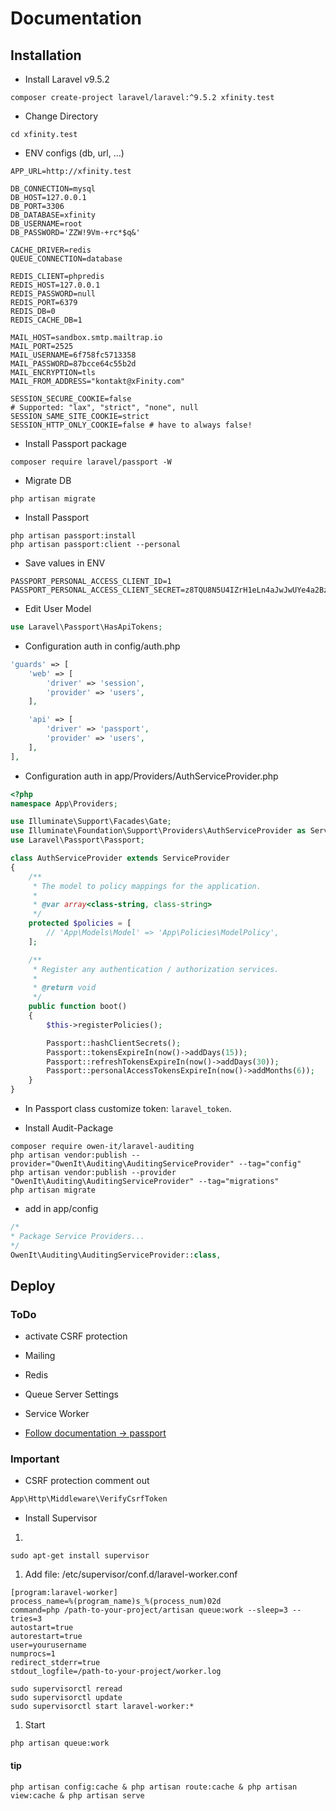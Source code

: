 # Documentation

## Installation

- Install Laravel v9.5.2

```shell
composer create-project laravel/laravel:^9.5.2 xfinity.test
```

- Change Directory

```shell
cd xfinity.test
```

- ENV configs (db, url, ...)

```shell
APP_URL=http://xfinity.test

DB_CONNECTION=mysql
DB_HOST=127.0.0.1
DB_PORT=3306
DB_DATABASE=xfinity
DB_USERNAME=root
DB_PASSWORD='ZZW!9Vm-+rc*$q&'

CACHE_DRIVER=redis
QUEUE_CONNECTION=database

REDIS_CLIENT=phpredis
REDIS_HOST=127.0.0.1
REDIS_PASSWORD=null
REDIS_PORT=6379
REDIS_DB=0
REDIS_CACHE_DB=1

MAIL_HOST=sandbox.smtp.mailtrap.io
MAIL_PORT=2525
MAIL_USERNAME=6f758fc5713358
MAIL_PASSWORD=87bcce64c55b2d
MAIL_ENCRYPTION=tls
MAIL_FROM_ADDRESS="kontakt@xFinity.com"

SESSION_SECURE_COOKIE=false
# Supported: "lax", "strict", "none", null
SESSION_SAME_SITE_COOKIE=strict
SESSION_HTTP_ONLY_COOKIE=false # have to always false!
```

- Install Passport package

```shell
composer require laravel/passport -W
```

- Migrate DB

```shell
php artisan migrate
```

- Install Passport
````shell
php artisan passport:install
php artisan passport:client --personal
````

- Save values in ENV

```shell
PASSPORT_PERSONAL_ACCESS_CLIENT_ID=1
PASSPORT_PERSONAL_ACCESS_CLIENT_SECRET=z8TQU8N5U4IZrH1eLn4aJwJwUYe4a2BzWVF7QPYv
```

- Edit User Model

```php
use Laravel\Passport\HasApiTokens;
```

- Configuration auth in config/auth.php

```php
'guards' => [
    'web' => [
        'driver' => 'session',
        'provider' => 'users',
    ],

    'api' => [
        'driver' => 'passport',
        'provider' => 'users',
    ],
],
```

- Configuration auth in app/Providers/AuthServiceProvider.php

```php
<?php
namespace App\Providers;

use Illuminate\Support\Facades\Gate;
use Illuminate\Foundation\Support\Providers\AuthServiceProvider as ServiceProvider;
use Laravel\Passport\Passport;

class AuthServiceProvider extends ServiceProvider
{
    /**
     * The model to policy mappings for the application.
     *
     * @var array<class-string, class-string>
     */
    protected $policies = [
        // 'App\Models\Model' => 'App\Policies\ModelPolicy',
    ];

    /**
     * Register any authentication / authorization services.
     *
     * @return void
     */
    public function boot()
    {
        $this->registerPolicies();

        Passport::hashClientSecrets();
        Passport::tokensExpireIn(now()->addDays(15));
        Passport::refreshTokensExpireIn(now()->addDays(30));
        Passport::personalAccessTokensExpireIn(now()->addMonths(6));
    }
}

```

- In Passport class customize token: `laravel_token`.

- Install Audit-Package
```shell
composer require owen-it/laravel-auditing
php artisan vendor:publish --provider="OwenIt\Auditing\AuditingServiceProvider" --tag="config"
php artisan vendor:publish --provider "OwenIt\Auditing\AuditingServiceProvider" --tag="migrations"
php artisan migrate
```
- add in app/config
```php
/*
* Package Service Providers...
*/
OwenIt\Auditing\AuditingServiceProvider::class,
```


## Deploy

### ToDo

- activate CSRF protection
- Mailing
- Redis
- Queue Server Settings
- Service Worker

- [Follow documentation -> passport](https://laravel.com/docs/9.x/passport#deploying-passport)

### Important

- CSRF protection comment out
```php
App\Http\Middleware\VerifyCsrfToken
```

- Install Supervisor
1. 
```shell
sudo apt-get install supervisor
```

1. Add file: /etc/supervisor/conf.d/laravel-worker.conf

```shell
[program:laravel-worker]
process_name=%(program_name)s_%(process_num)02d
command=php /path-to-your-project/artisan queue:work --sleep=3 --tries=3
autostart=true
autorestart=true
user=yourusername
numprocs=1
redirect_stderr=true
stdout_logfile=/path-to-your-project/worker.log
```
```shell
sudo supervisorctl reread
sudo supervisorctl update
sudo supervisorctl start laravel-worker:*
```
1. Start
```shell
php artisan queue:work
```

#### tip
```shell
php artisan config:cache & php artisan route:cache & php artisan view:cache & php artisan serve
```
